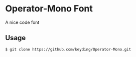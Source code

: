 
# Operator-Mono Font

A nice code font

## Usage

```sh
$ git clone https://github.com/keyding/Operator-Mono.git
```




